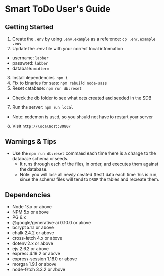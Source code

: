 Smart ToDo User's Guide
=========

## Getting Started

1. Create the `.env` by using `.env.example` as a reference: `cp .env.example .env`
2. Update the .env file with your correct local information 
  - username: `labber` 
  - password: `labber` 
  - database: `midterm`
3. Install dependencies: `npm i`
4. Fix to binaries for sass: `npm rebuild node-sass`
5. Reset database: `npm run db:reset`
  - Check the db folder to see what gets created and seeded in the SDB
7. Run the server: `npm run local`
  - Note: nodemon is used, so you should not have to restart your server
8. Visit `http://localhost:8080/`

## Warnings & Tips

- Use the `npm run db:reset` command each time there is a change to the database schema or seeds. 
  - It runs through each of the files, in order, and executes them against the database. 
  - Note: you will lose all newly created (test) data each time this is run, since the schema files will tend to `DROP` the tables and recreate them.

## Dependencies

- Node 18.x or above
- NPM 5.x or above
- PG 6.x
- @google/generative-ai 0.10.0 or above
- bcrypt 5.1.1 or above
- chalk 2.4.2 or above
- cross-fetch 4.x or above
- dotenv 2.x or above
- ejs 2.6.2 or above
- express 4.19.2 or above
- express-session 1.18.0 or above
- morgan 1.9.1 or above
- node-fetch 3.3.2 or above

